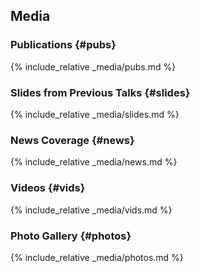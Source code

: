 ## Media

### Publications {#pubs}
{% include_relative _media/pubs.md %}

### Slides from Previous Talks {#slides}
{% include_relative _media/slides.md %}

### News Coverage {#news}
{% include_relative _media/news.md %}

### Videos {#vids}
{% include_relative _media/vids.md %}

### Photo Gallery {#photos}
{% include_relative _media/photos.md %}
